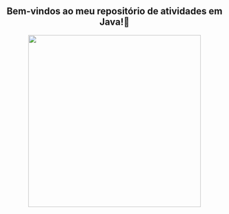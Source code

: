 <span align="center">

##  Bem-vindos ao meu repositório de atividades em Java!👋 

</span>


<div align="center">
<img src="https://user-images.githubusercontent.com/111321791/208165902-3dda3b64-7e12-4b50-b14f-842613073806.png" width="400px" />
</div>


